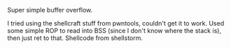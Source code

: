 Super simple buffer overflow.

I tried using the shellcraft stuff from pwntools, couldn't get it to work. Used some simple ROP to read into BSS (since I don't know where the stack is), then just ret to that. Shellcode from shellstorm.
